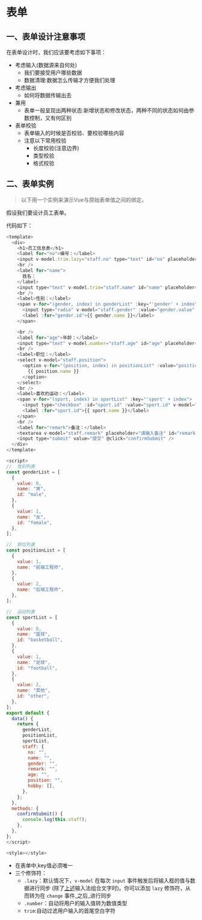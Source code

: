 # 表单

## 一、表单设计注意事项

在表单设计时，我们应该要考虑如下事项：

- 考虑输入(数据源来自何处)
  - 我们要接受用户哪些数据
  - 数据清理:数据怎么传输才方便我们处理
- 考虑输出
  - 如何将数据传输出去
- 兼用
  - 表单一般呈现出两种状态:新增状态和修改状态，两种不同的状态如何由参数控制，又有何区别
- 表单校验
  - 表单输入的时候是否校验、要校验哪些内容
  - 注意以下常用校验
    - 长度校验(注意边界)
    - 类型校验
    - 格式校验

## 二、表单实例

> 以下用一个实例来演示Vue与原始表单值之间的绑定。

假设我们要设计员工表单。

代码如下：

```js
<template>
  <div>
    <h1>员工信息表</h1>
    <label for="no">编号：</label>
    <input v-model.trim.lazy="staff.no" type="text" id="no" placeholder="请输入编号" />
    <br />
    <label for="name">
      姓名：
    </label>
    <input type="text" v-model.trim="staff.name" id="name" placeholder="请输入姓名：" />
    <br />
    <label>性别：</label>
    <span v-for="(gender, index) in genderList" :key="'gender' + index">
      <input type="radio" v-model="staff.gender" :value="gender.value" :id="gender.id" />
      <label :for="gender.id">{{ gender.name }}</label>
    </span>

    <br />
    <label for="age">年龄：</label>
    <input type="text" v-model.number="staff.age" id="age" placeholder="请输入年龄" />
    <br />
    <label>职位：</label>
    <select v-model="staff.position">
      <option v-for="(position, index) in positionList" :value="position.value" :key="'position' + index">
        {{ position.name }}
      </option>
    </select>
    <br />
    <label>喜欢的运动：</label>
    <span v-for="(sport, index) in sportList" :key="'sport' + index">
      <input type="checkbox" :id="sport.id" :value="sport.id" v-model="staff.hobby" />
      <label :for="sport.id">{{ sport.name }}</label>
    </span>
    <br />
    <label for="remark">备注：</label>
    <textarea v-model="staff.remark" placeholder="请输入备注" id="remark"></textarea>
    <input type="submit" value="提交" @click="confirmSubmit" />
  </div>
</template>

<script>
//  性别列表
const genderList = [
  {
    value: 0,
    name: "男",
    id: "male",
  },
  {
    value: 1,
    name: "女",
    id: "female",
  },
];

//  职位列表
const positionList = [
  {
    value: 1,
    name: "前端工程师",
  },
  {
    value: 2,
    name: "后端工程师",
  },
];

//  运动列表
const sportList = [
  {
    value: 0,
    name: "篮球",
    id: "basketball",
  },
  {
    value: 1,
    name: "足球",
    id: "football",
  },
  {
    value: 2,
    name: "其他",
    id: "other",
  },
];
export default {
  data() {
    return {
      genderList,
      positionList,
      sportList,
      staff: {
        no: "",
        name: "",
        gender: "",
        remark: "",
        age: "",
        position: "",
        hobby: [],
      },
    };
  },
  methods: {
    confirmSubmit() {
      console.log(this.staff);
    },
  },
};
</script>

<style></style>
```

- 在表单中,key值必须唯一
- 三个修饰符：
  - `.lazy`：默认情况下，`v-model` 在每次 `input` 事件触发后将输入框的值与数据进行同步 (除了[上述](https://cn.vuejs.org/v2/guide/forms.html#vmodel-ime-tip)输入法组合文字时)。你可以添加 `lazy` 修饰符，从而转为在 `change` 事件_之后_进行同步
  - `.number`：自动将用户的输入值转为数值类型
  - `trim`:自动过滤用户输入的首尾空白字符

